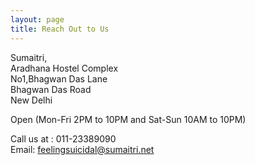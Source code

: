 ```yaml
---
layout: page
title: Reach Out to Us
---
```


Sumaitri,  
Aradhana Hostel Complex  
No1,Bhagwan Das Lane  
Bhagwan Das Road  
New Delhi  

Open (Mon-Fri 2PM to 10PM and Sat-Sun 10AM to 10PM)  

Call us at : 011-23389090  
Email: [feelingsuicidal@sumaitri.net](feelingsuicidal@sumaitri.net)